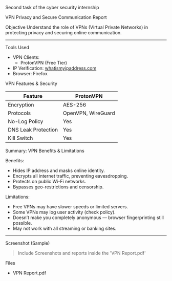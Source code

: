 Second task of the cyber security internship

VPN Privacy and Secure Communication Report

Objective
Understand the role of VPNs (Virtual Private Networks) in protecting privacy and securing online communication.

---

 Tools Used
- VPN Clients:  
  - ProtonVPN (Free Tier)  
- IP Verification: [whatismyipaddress.com](https://whatismyipaddress.com)
- Browser: Firefox

VPN Features & Security

| Feature            | ProtonVPN         |
|--------------------|-------------------|
| Encryption         | AES-256           |
| Protocols          | OpenVPN, WireGuard|
| No-Log Policy      | Yes               |
| DNS Leak Protection| Yes               | 
| Kill Switch        | Yes               | 

 Summary: VPN Benefits & Limitations

 Benefits:
- Hides IP address and masks online identity.
- Encrypts all internet traffic, preventing eavesdropping.
- Protects on public Wi-Fi networks.
- Bypasses geo-restrictions and censorship.

 Limitations:
- Free VPNs may have slower speeds or limited servers.
- Some VPNs may log user activity (check policy).
- Doesn’t make you completely anonymous — browser fingerprinting still possible.
- May not work with all streaming or banking sites.

---

Screenshot (Sample)
> Include Screenshots and reports inside the 'VPN Report.pdf'

Files
- VPN Report.pdf
  


